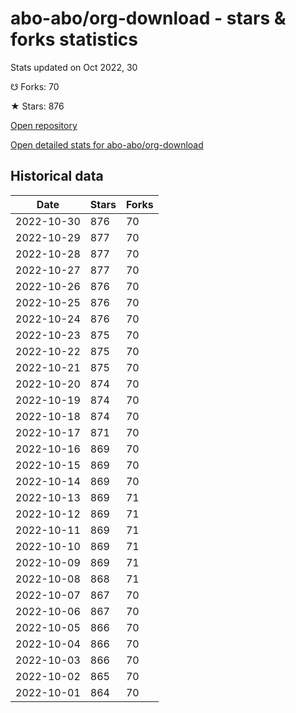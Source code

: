 # abo-abo/org-download - stars & forks statistics

Stats updated on Oct 2022, 30

☋ Forks: 70

★ Stars: 876

[Open repository](https://github.com/abo-abo/org-download)

[Open detailed stats for abo-abo/org-download](https://reviewgithub.com/rep/abo-abo/org-download)

## Historical data
| Date | Stars | Forks |
|------|-------|-------|
| 2022-10-30 | 876 | 70 | 
| 2022-10-29 | 877 | 70 | 
| 2022-10-28 | 877 | 70 | 
| 2022-10-27 | 877 | 70 | 
| 2022-10-26 | 876 | 70 | 
| 2022-10-25 | 876 | 70 | 
| 2022-10-24 | 876 | 70 | 
| 2022-10-23 | 875 | 70 | 
| 2022-10-22 | 875 | 70 | 
| 2022-10-21 | 875 | 70 | 
| 2022-10-20 | 874 | 70 | 
| 2022-10-19 | 874 | 70 | 
| 2022-10-18 | 874 | 70 | 
| 2022-10-17 | 871 | 70 | 
| 2022-10-16 | 869 | 70 | 
| 2022-10-15 | 869 | 70 | 
| 2022-10-14 | 869 | 70 | 
| 2022-10-13 | 869 | 71 | 
| 2022-10-12 | 869 | 71 | 
| 2022-10-11 | 869 | 71 | 
| 2022-10-10 | 869 | 71 | 
| 2022-10-09 | 869 | 71 | 
| 2022-10-08 | 868 | 71 | 
| 2022-10-07 | 867 | 70 | 
| 2022-10-06 | 867 | 70 | 
| 2022-10-05 | 866 | 70 | 
| 2022-10-04 | 866 | 70 | 
| 2022-10-03 | 866 | 70 | 
| 2022-10-02 | 865 | 70 | 
| 2022-10-01 | 864 | 70 | 

